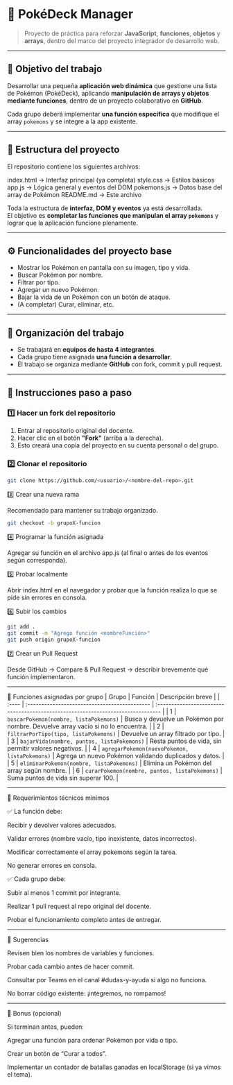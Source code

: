 # 🧩 PokéDeck Manager

> Proyecto de práctica para reforzar **JavaScript**, **funciones**, **objetos** y **arrays**, dentro del marco del proyecto integrador de desarrollo web.

---

## 🎯 Objetivo del trabajo

Desarrollar una pequeña **aplicación web dinámica** que gestione una lista de Pokémon (PokéDeck), aplicando **manipulación de arrays y objetos mediante funciones**, dentro de un proyecto colaborativo en **GitHub**.

Cada grupo deberá implementar **una función específica** que modifique el array `pokemons` y se integre a la app existente.

---

## 🧱 Estructura del proyecto

El repositorio contiene los siguientes archivos:

index.html → Interfaz principal (ya completa)
style.css → Estilos básicos
app.js → Lógica general y eventos del DOM
pokemons.js → Datos base del array de Pokémon
README.md → Este archivo

Toda la estructura de **interfaz, DOM y eventos** ya está desarrollada.  
El objetivo es **completar las funciones que manipulan el array `pokemons`** y lograr que la aplicación funcione plenamente.

---

## ⚙️ Funcionalidades del proyecto base

- Mostrar los Pokémon en pantalla con su imagen, tipo y vida.
- Buscar Pokémon por nombre.
- Filtrar por tipo.
- Agregar un nuevo Pokémon.
- Bajar la vida de un Pokémon con un botón de ataque.
- (A completar) Curar, eliminar, etc.

---

## 👥 Organización del trabajo

- Se trabajará en **equipos de hasta 4 integrantes**.
- Cada grupo tiene asignada **una función a desarrollar**.
- El trabajo se organiza mediante **GitHub** con fork, commit y pull request.

---

## 🚀 Instrucciones paso a paso

### 1️⃣ Hacer un fork del repositorio

1. Entrar al repositorio original del docente.
2. Hacer clic en el botón **"Fork"** (arriba a la derecha).
3. Esto creará una copia del proyecto en su cuenta personal o del grupo.

### 2️⃣ Clonar el repositorio

```bash
git clone https://github.com/<usuario>/<nombre-del-repo>.git
```

3️⃣ Crear una nueva rama

Recomendado para mantener su trabajo organizado.

```bash
git checkout -b grupoX-funcion
```

4️⃣ Programar la función asignada

Agregar su función en el archivo app.js (al final o antes de los eventos según corresponda).

5️⃣ Probar localmente

Abrir index.html en el navegador y probar que la función realiza lo que se pide sin errores en consola.

6️⃣ Subir los cambios

```bash
git add .
git commit -m "Agrego función <nombreFunción>"
git push origin grupoX-funcion
```

7️⃣ Crear un Pull Request

Desde GitHub → Compare & Pull Request → describir brevemente qué función implementaron.

---

🧠 Funciones asignadas por grupo
| Grupo | Función | Descripción breve |
| :---- | :-------------------------------------------- | :------------------------------------------------------------------------------- |
| 1 | `buscarPokemon(nombre, listaPokemons)` | Busca y devuelve un Pokémon por nombre. Devuelve array vacío si no lo encuentra. |
| 2 | `filtrarPorTipo(tipo, listaPokemons)` | Devuelve un array filtrado por tipo. |
| 3 | `bajarVida(nombre, puntos, listaPokemons)` | Resta puntos de vida, sin permitir valores negativos. |
| 4 | `agregarPokemon(nuevoPokemon, listaPokemons)` | Agrega un nuevo Pokémon validando duplicados y datos. |
| 5 | `eliminarPokemon(nombre, listaPokemons)` | Elimina un Pokémon del array según nombre. |
| 6 | `curarPokemon(nombre, puntos, listaPokemons)` | Suma puntos de vida sin superar 100. |

---

🧩 Requerimientos técnicos mínimos

✅ La función debe:

Recibir y devolver valores adecuados.

Validar errores (nombre vacío, tipo inexistente, datos incorrectos).

Modificar correctamente el array pokemons según la tarea.

No generar errores en consola.

✅ Cada grupo debe:

Subir al menos 1 commit por integrante.

Realizar 1 pull request al repo original del docente.

Probar el funcionamiento completo antes de entregar.

---

🧭 Sugerencias

Revisen bien los nombres de variables y funciones.

Probar cada cambio antes de hacer commit.

Consultar por Teams en el canal #dudas-y-ayuda si algo no funciona.

No borrar código existente: ¡integremos, no rompamos!

---

🧠 Bonus (opcional)

Si terminan antes, pueden:

Agregar una función para ordenar Pokémon por vida o tipo.

Crear un botón de “Curar a todos”.

Implementar un contador de batallas ganadas en localStorage (si ya vimos el tema).
